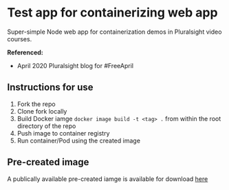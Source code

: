 # Test app for containerizing web app

Super-simple Node web app for containerization demos in Pluralsight video courses.

**Referenced:**
- April 2020 Pluralsight blog for #FreeApril

## Instructions for use

1. Fork the repo 
2. Clone fork locally
3. Build Docker iamge `docker image build -t <tag> .` from within the root directory of the repo 
4. Push image to container registry
5. Run container/Pod using the created image 

## Pre-created image

A publically available pre-created iamge is available for download [here](https://hub.docker.com/repository/docker/nigelpoulton/ps-web)
